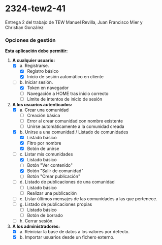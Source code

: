 # 2324-tew2-41
Entrega 2 del trabajo de TEW Manuel Revilla, Juan Francisco Mier y Christian González

### Opciones de gestión

**Esta aplicación debe permitir:**

1. **A cualquier usuario:**
   - [x] a. Registrarse.
     - [x] Registro básico
     - [x] Inicio de sesión automático en cliente
   - [ ] b. Iniciar sesión.
     - [x] Token en navegador
     - [ ] Navegación a HOME tras inicio correcto
     - [ ] Límite de intentos de inicio de sesión

2. **A los usuarios autenticados:**
   - [x] a. Crear una comunidad
     - [ ] Creación básica
     - [ ] Error al crear comunidad con nombre existente
     - [ ] Unirse automáticamente a la comunidad creada
   - [x] b. Unirse a una comunidad / Listado de comunidades
     - [x] Listado básico
     - [x] Fitro por nombre
     - [x] Botón de unirse
   - [ ] c. Listar mis comunidades
     - [x] Listado básico
     - [ ] Botón "Ver contenido"
     - [x] Botón "Salir de comunidad"
     - [ ] Botón "Crear publicación"
   - [ ] d. Listado de publicaciones de una comunidad
     - [ ] Listado básico
     - [ ] Realizar una publicación
   - [ ] e. Listar últimos mensajes de las comunidades a las que pertenece.
   - [ ] g. Listado de publicaciones propias
     - [ ] Listado básico
     - [ ] Botón de borrado
   - [ ] h. Cerrar sesión.

3. **A los administradores:**
   - [x] a. Reiniciar la base de datos a los valores por defecto.
   - [x] b. Importar usuarios desde un fichero externo.
